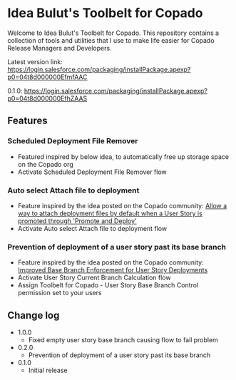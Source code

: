# Idea Bulut's Toolbelt for Copado

Welcome to Idea Bulut's Toolbelt for Copado. This repository contains a collection of tools and utilities that I use to make  life easier for Copado Release Managers and Developers.

Latest version link: https://login.salesforce.com/packaging/installPackage.apexp?p0=04t8d000000EfmfAAC

0.1.0: https://login.salesforce.com/packaging/installPackage.apexp?p0=04t8d000000EfhZAAS

## Features
 
### Scheduled Deployment File Remover
 - Featured inspired by below idea, to automatically free up storage space on the Copado org
 - Activate Scheduled Deployment File Remover flow

### Auto select Attach file to deployment
 - Feature inspired by the idea posted on the Copado community: [Allow a way to attach deployment files by default when a User Story is promoted through 'Promote and Deploy'](https://success.copado.com/s/idea-list#0875p000000D7tSAAS)
 - Activate Auto select Attach file to deployment flow

### Prevention of deployment of a user story past its base branch
 - Feature inspired by the idea posted on the Copado community: [Improved Base Branch Enforcement for User Story Deployments](https://success.copado.com/s/idea-list#0875p000000D7tNAAS)
 - Activate User Story Current Branch Calculation flow
 - Assign Toolbelt for Copado - User Story Base Branch Control permission set to your users

## Change log
- 1.0.0
  - Fixed empty user story base branch causing flow to fail problem
- 0.2.0
  - Prevention of deployment of a user story past its base branch
- 0.1.0
  - Initial release
